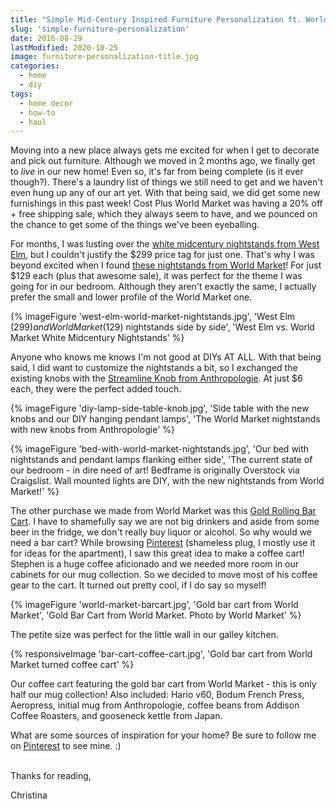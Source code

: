 ```yaml
---
title: "Simple Mid-Century Inspired Furniture Personalization ft. World Market Furniture"
slug: 'simple-furniture-personalization'
date: 2016-08-29
lastModified: 2020-10-25
image: furniture-personalization-title.jpg
categories:
  - home
  - diy
tags:
  - home decor
  - how-to
  - haul
---
```


Moving into a new place always gets me excited for when I get to decorate and pick out furniture. Although we moved in 2 months ago, we finally get to _live_ in our new home! Even so, it's far from being complete (is it ever though?). There's a laundry list of things we still need to get and we haven't even hung up any of our art yet. With that being said, we did get some new furnishings in this past week!<!-- excerpt --> Cost Plus World Market was having a 20% off + free shipping sale, which they always seem to have, and we pounced on the chance to get some of the things we've been eyeballing.

For months, I was lusting over the [white midcentury nightstands from West Elm](http://www.westelm.com/products/545731/?kwid=productads-adid%5E47300713553-device%5Ec-plaid%5E84798008513-sku%5E545731-adType%5EPLA&gclid=CjwKEAjwl4q-BRDtzJmSk-uGunkSJACmCOY-HbSduY6MgfIF2WelvG9wAS_Z2k4VwN9zmEUQww69qRoCehTw_wcB&cm_ite=AllProducts&cm_pla=Nightstands&cm_cat=Shopping&catalogId=71&bnrid=3902401&sku=545731&cm_ven=Google_PLA), but I couldn't justify the $299 price tag for just one. That's why I was beyond excited when I found [these nightstands from World Market](http://www.worldmarket.com/product/white+mid+century+nightstand.do)! For just $129 each (plus that awesome sale), it was perfect for the theme I was going for in our bedroom. Although they aren't exactly the same, I actually prefer the small and lower profile of the World Market one.

{% imageFigure 'west-elm-world-market-nightstands.jpg', 'West Elm ($299) and World Market ($129) nightstands side by side', 'West Elm vs. World Market White Midcentury Nightstands' %}

Anyone who knows me knows I'm not good at DIYs AT ALL. With that being said, I did want to customize the nightstands a bit, so I exchanged the existing knobs with the [Streamline Knob from Anthropologie](http://www.anthropologie.com/anthro/product/home-hardware-knobs/26731984.jsp#/). At just $6 each, they were the perfect added touch.

{% imageFigure 'diy-lamp-side-table-knob.jpg', 'Side table with the new knobs and our DIY hanging pendant lamps', 'The World Market nightstands with new knobs from Anthropologie' %}

{% imageFigure 'bed-with-world-market-nightstands.jpg', 'Our bed with nightstands and pendant lamps flanking either side', 'The current state of our bedroom - in dire need of art! Bedframe is originally Overstock via Craigslist. Wall mounted lights are DIY, with the new nightstands from World Market!' %}

The other purchase we made from World Market was this [Gold Rolling Bar Cart](http://www.worldmarket.com/product/gold+cole+3-tier+rolling+bar+cart.do). I have to shamefully say we are not big drinkers and aside from some beer in the fridge, we don't really buy liquor or alcohol. So why would we need a bar cart? While browsing [Pinterest](https://www.pinterest.com/_christinadan/) (shameless plug, I mostly use it for ideas for the apartment), I saw this great idea to make a coffee cart! Stephen is a huge coffee aficionado and we needed more room in our cabinets for our mug collection. So we decided to move most of his coffee gear to the cart. It turned out pretty cool, if I do say so myself!

{% imageFigure 'world-market-barcart.jpg', 'Gold bar cart from World Market', 'Gold Bar Cart from World Market. Photo by World Market' %}

The petite size was perfect for the little wall in our galley kitchen.

{% responsiveImage 'bar-cart-coffee-cart.jpg', 'Gold bar cart from World Market turned coffee cart' %}

Our coffee cart featuring the gold bar cart from World Market - this is only half our mug collection! Also included: Hario v60, Bodum French Press, Aeropress, initial mug from Anthropologie, coffee beans from Addison Coffee Roasters, and gooseneck kettle from Japan.

What are some sources of inspiration for your home? Be sure to follow me on [Pinterest](https://www.pinterest.com/_christinadan/) to see mine. :)

\
Thanks for reading,

Christina
